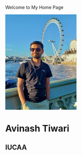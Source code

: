Welcome to My Home Page

<img src="./Profile_picture.jpg" alt="Profile Picture" width="225" height="300">

# Avinash Tiwari
## IUCAA

